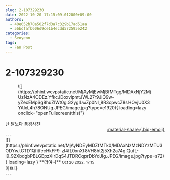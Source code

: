 ```yaml
---
slug: 2-107329230
date: 2022-10-20 17:15:09.012000+09:00
authors:
  - 40e052b70a502f7d3a7c329b17ad51aa
  - 56bdfafb606d9ce1b4ecdd572595e242
categories:
  - Seoyeon
tags:
  - Fan Post
---
```


# 2-107329230

<div class="post-container" markdown="1">
<div class="content-container md-sidebar__scrollwrap" markdown="1">


<figure markdown="1">
![](https://phinf.wevpstatic.net/MjAyMjEwMjBfMTgg/MDAxNjY2MjUzNzA4ODEz.YfkcJDoxvipmtJWL27r9JiQ9w-yZecEMpSg8huZIWt0g.G2ygILwZp0NI_8R3cpwcZ8sHOvjU0X3YAlxL4h78ONUg.JPEG/image.jpg?type=e1920){ loading=lazy onclick="openFullscreen(this)"}
</figure>
난 달보다 풍경사진

</div>
</div>

<div style="text-align: right;" markdown="1">
<a href="https://weverse.io/fromis9/fanpost/2-107329230" style="text-align: right;">:material-share:{.big-emoji}</a>
</div>
---

<div class="comments-container md-sidebar__scrollwrap" markdown="1">
<div class="comment" markdown="1">
<div class='id-container' markdown="1">
![](https://phinf.wevpstatic.net/MjAyNDEyMDZfMTk0/MDAxNzMzNDYzMTU3ODYw.tGTD1QfitfecHkFF9-zI4fL0xnXf8VH8ht2j5Xh2a74g.QufL-i9_92XbdgbPBLGEpzXIrDqS4JTDRCqprDbYdJIg.JPEG/image.jpg?type=s72){ loading=lazy }
**<span class="artist">더여니</span>** <small>Oct 20 2022, 17:15</small><br>
</div>
<div class='comment-body' markdown="1">
이쁘다
</div>
</div>
</div>
---
